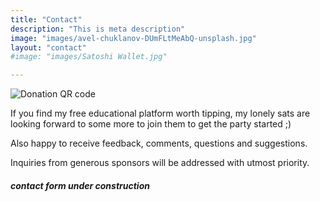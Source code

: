 ```yaml
---
title: "Contact"
description: "This is meta description"
image: "images/avel-chuklanov-DUmFLtMeAbQ-unsplash.jpg"
layout: "contact"
#image: "images/Satoshi Wallet.jpg"

---
```



![Donation QR code](/images/Satoshi_Wallet_small.jpg)


If you find my free educational platform worth tipping, my lonely sats are looking forward to some more to join them to get the party started ;)

Also happy to receive feedback, comments, questions and suggestions. 

Inquiries from generous sponsors will be addressed with utmost priority.

##### contact form under construction
<br><br>




